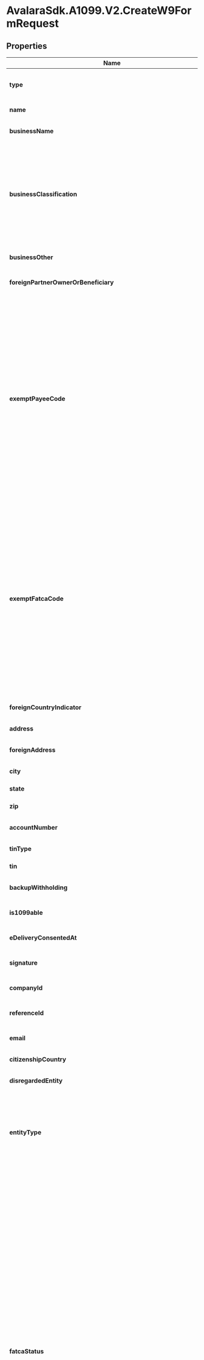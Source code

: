 # AvalaraSdk.A1099.V2.CreateW9FormRequest

## Properties

Name | Type | Description | Notes
------------ | ------------- | ------------- | -------------
**type** | **string** | The form type. | [optional] [readonly] [default to undefined]
**name** | **string** | The name of the individual or entity associated with the form. | [default to undefined]
**businessName** | **string** | The name of the business associated with the form. | [optional] [default to undefined]
**businessClassification** | **string** | The classification of the business.  Available values:  - Individual: Individual/sole proprietor  - C Corporation: C Corporation  - S Corporation: S Corporation  - Partnership: Partnership  - Trust/estate: Trust/estate  - LLC-C: Limited liability company (C Corporation)  - LLC-S: Limited liability company (S Corporation)  - LLC-P: Limited liability company (Partnership)  - Other: Other (requires BusinessOther field to be populated) | [default to undefined]
**businessOther** | **string** | The classification description when \&quot;businessClassification\&quot; is \&quot;Other\&quot;. | [optional] [default to undefined]
**foreignPartnerOwnerOrBeneficiary** | **boolean** | Indicates whether the individual is a foreign partner, owner, or beneficiary. | [optional] [default to undefined]
**exemptPayeeCode** | **string** | The exempt payee code. Allowed values (1–13):  - 1 — Organization exempt under §501(a) or IRA; custodial account under §403(b)(7)  - 2 — U.S. government or its agencies/instrumentalities  - 3 — U.S. state, DC, U.S. territory/possession, or their political subdivisions/agencies/instrumentalities  - 4 — Foreign government or its political subdivisions/agencies/instrumentalities  - 5 — Corporation  - 6 — Dealer in securities or commodities required to register in the U.S., DC, or U.S. territory/possession  - 7 — Futures commission merchant registered with the CFTC  - 8 — Real estate investment trust (REIT)  - 9 — Entity registered at all times during the tax year under the Investment Company Act of 1940  - 10 — Common trust fund operated by a bank under §584(a)  - 11 — Financial institution (see §581)  - 12 — Broker (nominee/custodian)  - 13 — Trust exempt under §664 or described in §4947 | [optional] [default to undefined]
**exemptFatcaCode** | **string** | The exemption from FATCA reporting code. Allowed values (A–M):  - A — Tax‑exempt organization under §501(a) or IRA (§7701(a)(37))  - B — U.S. government or any of its agencies/instrumentalities  - C — U.S. state, DC, territory/possession, or their political subdivisions/instrumentalities  - D — Corporation whose stock is regularly traded on an established securities market  - E — Corporation that is a member of the same expanded affiliated group as a D corporation  - F — Registered dealer in securities/commodities/derivatives  - G — REIT (Real Estate Investment Trust)  - H — Regulated investment company (§851) or entity registered all year under the Investment Company Act of 1940  - I — Common trust fund (§584(a))  - J — Bank (§581)  - K — Broker  - L — Charitable remainder trust (§664) or trust described in §4947(a)(1)  - M — Trust under §403(b) plan or §457(g) plan | [optional] [default to undefined]
**foreignCountryIndicator** | **boolean** | Indicates whether the individual or entity is in a foreign country. | [optional] [default to undefined]
**address** | **string** | The address of the employee. Required unless exempt. | [default to undefined]
**foreignAddress** | **string** | The foreign address of the individual or entity. | [optional] [default to undefined]
**city** | **string** | The city of residence of the employee. Required unless exempt. | [default to undefined]
**state** | **string** | The state of residence of the employee. Required unless exempt. | [default to undefined]
**zip** | **string** | The ZIP code of residence of the employee. Required unless exempt. | [default to undefined]
**accountNumber** | **string** | The account number associated with the form. | [optional] [default to undefined]
**tinType** | **string** | Tax Identification Number (TIN) type. | [default to undefined]
**tin** | **string** | The taxpayer identification number (TIN). | [default to undefined]
**backupWithholding** | **boolean** | Indicates whether backup withholding applies. | [optional] [default to undefined]
**is1099able** | **boolean** | Indicates whether the individual or entity should be issued a 1099 form. | [optional] [default to undefined]
**eDeliveryConsentedAt** | **Date** | The date when e-delivery was consented. | [optional] [default to undefined]
**signature** | **string** | The signature of the form. | [optional] [default to undefined]
**companyId** | **string** | The ID of the associated company. Required when creating a form. | [optional] [default to undefined]
**referenceId** | **string** | A reference identifier for the form. | [optional] [default to undefined]
**email** | **string** | The email address of the individual associated with the form. | [optional] [default to undefined]
**citizenshipCountry** | **string** | The country of citizenship. | [default to undefined]
**disregardedEntity** | **string** | The name of the disregarded entity receiving the payment (if applicable). | [optional] [default to undefined]
**entityType** | **string** | The entity type.  Available values:  - 1: Corporation  - 2: Disregarded entity  - 3: Partnership  - 4: Simple trust  - 5: Grantor trust  - 6: Complex trust  - 7: Estate  - 8: Foreign Government - Controlled Entity  - 9: Central Bank of Issue  - 10: Tax-exempt organization  - 11: Private foundation  - 12: International organization  - 13: Foreign Government - Controlled Integral Part | [default to undefined]
**fatcaStatus** | **string** | The FATCA status.  Available values:  - 1: Nonparticipating FFI (including a limited FFI or an FFI related to a Reporting IGA FFI other than a deemed-compliant FFI, participating FFI, or exempt beneficial owner)  - 2: Participating FFI  - 3: Reporting Model 1 FFI  - 4: Reporting Model 2 FFI  - 5: Registered deemed-compliant FFI (other than a reporting Model 1 FFI, sponsored FFI, or nonreporting IGA FFI covered in Part XII)  - 6: Sponsored FFI that has not obtained a GIIN  - 7: Certified deemed-compliant nonregistering local bank  - 8: Certified deemed-compliant FFI with only low-value accounts  - 9: Certified deemed-compliant sponsored, closely held investment vehicle  - 10: Certified deemed-compliant limited life debt investment entity  - 11: Certified deemed-compliant investment advisors and investment managers  - 12: Owner-documented FFI  - 13: Restricted distributor  - 14: Nonreporting IGA FFI  - 15: Foreign government, government of a U.S. possession, or foreign central bank of issue  - 16: International organization  - 17: Exempt retirement plans  - 18: Entity wholly owned by exempt beneficial owners  - 19: Territory financial institution  - 20: Nonfinancial group entity  - 21: Excepted nonfinancial start-up company  - 22: Excepted nonfinancial entity in liquidation or bankruptcy  - 23: 501(c) organization  - 24: Nonprofit organization  - 25: Publicly traded NFFE or NFFE affiliate of a publicly traded corporation  - 26: Excepted territory NFFE  - 27: Active NFFE  - 28: Passive NFFE  - 29: Excepted inter-affiliate FFI  - 30: Direct reporting NFFE  - 31: Sponsored direct reporting NFFE  - 32: Account that is not a financial account | [default to undefined]
**residenceAddress** | **string** | The residential address of the individual or entity. | [optional] [default to undefined]
**residenceCity** | **string** | The city of residence. | [optional] [default to undefined]
**residenceState** | **string** | The state of residence. | [optional] [default to undefined]
**residenceZip** | **string** | The ZIP code of the residence. | [optional] [default to undefined]
**residenceCountry** | **string** | The country of residence. | [default to undefined]
**residenceIsMailing** | **boolean** | Indicates whether the residence address is the mailing address. | [optional] [default to undefined]
**mailingAddress** | **string** | The mailing address. | [optional] [default to undefined]
**mailingCity** | **string** | The city of the mailing address. | [optional] [default to undefined]
**mailingState** | **string** | The state of the mailing address. | [optional] [default to undefined]
**mailingZip** | **string** | The ZIP code of the mailing address. | [optional] [default to undefined]
**mailingCountry** | **string** | The country of the mailing address. | [default to undefined]
**giin** | **string** | The global intermediary identification number (GIIN). | [optional] [default to undefined]
**foreignTin** | **string** | The foreign taxpayer identification number (TIN). | [optional] [default to undefined]
**referenceNumber** | **string** | A reference number for the form. | [optional] [default to undefined]
**disregardedEntityFatcaStatus** | **string** | The FATCA status of disregarded entity or branch receiving payment.  Available values:  - 1: Limited Branch  - 2: U.S. Branch  - 3: Participating FFI  - 4: Reporting Model 1 FFI  - 5: Reporting Model 2 FFI | [optional] [default to undefined]
**disregardedAddress** | **string** | The address for disregarded entities. | [optional] [default to undefined]
**disregardedCity** | **string** | The city for disregarded entities. | [optional] [default to undefined]
**disregardedState** | **string** | The state for disregarded entities. | [optional] [default to undefined]
**disregardedZip** | **string** | The ZIP code for disregarded entities. | [optional] [default to undefined]
**disregardedCountry** | **string** | The country for disregarded entities. | [optional] [default to undefined]
**disregardedEntityGiin** | **string** | The GIIN for disregarded entities. | [optional] [default to undefined]
**qualifiedIntermediaryCertification** | **boolean** | Certifies that the entity is a Qualified Intermediary (QI) acting in accordance with its QI Agreement,  providing required withholding statements and documentation for relevant tax withholding purposes. | [optional] [default to undefined]
**qiPrimaryWithholdingResponsibilityCertification** | **boolean** | Certifies that the Qualified Intermediary assumes primary withholding responsibility  under chapters 3 and 4 for the specified accounts. | [optional] [default to undefined]
**qiWithholdingResponsibilityForPtpSalesCertification** | **boolean** | Certifies that the Qualified Intermediary assumes primary withholding and reporting responsibility under section 1446(f)  for amounts realized from sales of interests in publicly traded partnerships. | [optional] [default to undefined]
**qiNomineeWithholdingResponsibilityForPtpDistributionsCertification** | **boolean** | Certifies that the Qualified Intermediary assumes primary withholding responsibility as a nominee  under Regulations section 1.1446-4(b)(3) for publicly traded partnership distributions. | [optional] [default to undefined]
**qiSecuritiesLenderSubstituteDividendWithholdingCertification** | **boolean** | Certifies that the Qualified Intermediary is acting as a qualified securities lender and assumes primary withholding  and reporting responsibilities for U.S. source substitute dividend payments. | [optional] [default to undefined]
**qiWithholdingAnd1099ReportingResponsibilityCertification** | **boolean** | Certifies that the Qualified Intermediary assumes primary withholding under chapters 3 and 4, and primary Form 1099 reporting  and backup withholding responsibility for U.S. source interest and substitute interest payments. | [optional] [default to undefined]
**qiForm1099OrFatcaReportingResponsibilityCertification** | **boolean** | Certifies that the Qualified Intermediary assumes Form 1099 reporting and backup withholding responsibility,  or FATCA reporting responsibility as a participating or registered deemed-compliant FFI,  for accounts held by specified U.S. persons. | [optional] [default to undefined]
**qiOptOutOfForm1099ReportingCertification** | **boolean** | Certifies that the Qualified Intermediary does not assume primary Form 1099 reporting  and backup withholding responsibility for the accounts associated with this form. | [optional] [default to undefined]
**qiWithholdingRatePoolCertification** | **boolean** | Certifies that the Qualified Intermediary meets the requirements for allocating payments  to a chapter 4 withholding rate pool of U.S. payees under Regulations section 1.6049-4(c)(4)(iii). | [optional] [default to undefined]
**qiIntermediaryOrFlowThroughEntityDocumentationCertification** | **boolean** | Certifies that the Qualified Intermediary has obtained or will obtain documentation confirming the status of any intermediary  or flow-through entity as a participating FFI, registered deemed-compliant FFI,  or QI for U.S. payees in a chapter 4 withholding rate pool. | [optional] [default to undefined]
**qualifiedDerivativesDealerCertification** | **boolean** | Certifies that the Qualified Derivatives Dealer (QDD) is approved by the IRS and assumes primary withholding  and reporting responsibilities for payments related to potential section 871(m) transactions. | [optional] [default to undefined]
**qddCorporation** | **boolean** | Indicates QDD classification is Corporation. | [optional] [default to undefined]
**qddPartnership** | **boolean** | Indicates QDD classification is Partnership. | [optional] [default to undefined]
**qddDisregardedEntity** | **boolean** | Indicates QDD classification is Disregarded Entity. | [optional] [default to undefined]
**nonqualifiedIntermediaryCertification** | **boolean** | Certifies that the entity is not acting as a Qualified Intermediary  and is not acting for its own account for the accounts covered by this form. | [optional] [default to undefined]
**nqiWithholdingStatementTransmissionCertification** | **boolean** | Certifies that the nonqualified intermediary is submitting this form to transmit withholding certificates  and/or other required documentation along with a withholding statement. | [optional] [default to undefined]
**nqiWithholdingRatePoolComplianceCertification** | **boolean** | Certifies that the nonqualified intermediary meets the requirements of Regulations section 1.6049-4(c)(4)(iii)  for U.S. payees included in a withholding rate pool, excluding publicly traded partnership distributions. | [optional] [default to undefined]
**nqiQualifiedSecuritiesLenderCertification** | **boolean** | Certifies that the nonqualified intermediary is acting as a qualified securities lender (not as a QI)  and assumes primary withholding and reporting responsibilities for U.S. source substitute dividend payments. | [optional] [default to undefined]
**nqiAlternativeWithholdingStatementVerificationCertification** | **boolean** | Certifies that the nonqualified intermediary has verified, or will verify,  all information on alternative withholding statements for consistency with account data to determine the correct withholding rate,  as required under sections 1441 or 1471. | [optional] [default to undefined]
**territoryFinancialInstitutionCertification** | **boolean** | Certifies that the entity is a financial institution (other than an investment entity) that is incorporated  or organized under the laws of a possession of the United States. | [optional] [default to undefined]
**tfiTreatedAsUsPersonCertification** | **boolean** | Certifies that the territory financial institution agrees to be treated as a U.S. person  for chapters 3 and 4 purposes concerning reportable amounts and withholdable payments. | [optional] [default to undefined]
**tfiWithholdingStatementTransmissionCertification** | **boolean** | Certifies that the territory financial institution is transmitting withholding certificates or other required documentation  and has provided or will provide a withholding statement for reportable or withholdable payments. | [optional] [default to undefined]
**tfiTreatedAsUsPersonForPtpSalesCertification** | **boolean** | Certifies that the territory financial institution agrees to be treated as a U.S. person  under Regulations section 1.1446(f)-4(a)(2)(i)(B) for amounts realized from sales of publicly traded partnership interests. | [optional] [default to undefined]
**tfiNomineeUsPersonForPtpDistributionsCertification** | **boolean** | Certifies that the territory financial institution agrees to be treated as a U.S. person  and as a nominee for purposes of publicly traded partnership distributions under the applicable regulations. | [optional] [default to undefined]
**tfiNotNomineeForPtpDistributionsCertification** | **boolean** | Certifies that the territory financial institution is not acting as a nominee for publicly traded partnership distributions  and is providing withholding statements for those distributions. | [optional] [default to undefined]
**usBranchNonEffectivelyConnectedIncomeCertification** | **boolean** | Certifies that the U.S. branch is receiving reportable or withholdable payments  that are not effectively connected income, PTP distributions, or proceeds from PTP sales. | [optional] [default to undefined]
**usBranchAgreementToBeTreatedAsUsPersonCertification** | **boolean** | Certifies that the U.S. branch of a foreign bank or insurance company agrees to be treated as a U.S. person  for reportable amounts or withholdable payments under the applicable regulations. | [optional] [default to undefined]
**usBranchWithholdingStatementAndComplianceCertification** | **boolean** | Certifies that the U.S. branch is transmitting required documentation  and withholding statements for reportable or withholdable payments and is applying the appropriate FATCA regulations. | [optional] [default to undefined]
**usBranchActingAsUsPersonForPtpSalesCertification** | **boolean** | Certifies that the U.S. branch is acting as a U.S. person  for purposes of amounts realized from sales of publicly traded partnership interests under the applicable regulations. | [optional] [default to undefined]
**usBranchNomineeForPtpDistributionsCertification** | **boolean** | Certifies that the U.S. branch is treated as a U.S. person  and as a nominee for publicly traded partnership distributions under the applicable regulations. | [optional] [default to undefined]
**usBranchNotNomineeForPtpDistributionsCertification** | **boolean** | Certifies that the U.S. branch is not acting as a nominee for publicly traded partnership distributions  and is providing the required withholding statements. | [optional] [default to undefined]
**withholdingForeignPartnershipOrTrustCertification** | **boolean** | Certifies that the entity is a withholding foreign partnership (WP) or a withholding foreign trust (WT)  that is compliant with the terms of its WP or WT agreement. | [optional] [default to undefined]
**nonwithholdingForeignEntityWithholdingStatementCertification** | **boolean** | Certifies that the entity is a nonwithholding foreign partnership or trust,  providing the form for non-effectively connected payments and transmitting required withholding documentation for chapters 3 and 4. | [optional] [default to undefined]
**foreignEntityPartnerInLowerTierPartnershipCertification** | **boolean** | Certifies that the entity is a foreign partnership or grantor trust acting as a partner in a lower-tier partnership  and is submitting the form for purposes of section 1446(a). | [optional] [default to undefined]
**foreignPartnershipAmountRealizedSection1446FCertification** | **boolean** | Certifies that the entity is a foreign partnership receiving an amount realized  from the transfer of a partnership interest for purposes of section 1446(f). | [optional] [default to undefined]
**foreignPartnershipModifiedAmountRealizedCertification** | **boolean** | Certifies that the foreign partnership is providing a withholding statement for a modified amount realized  from the transfer of a partnership interest, when applicable. | [optional] [default to undefined]
**foreignGrantorTrustAmountRealizedAllocationCertification** | **boolean** | Certifies that the foreign grantor trust is submitting the form on behalf of each grantor or owner  and providing a withholding statement to allocate the amount realized in accordance with the regulations. | [optional] [default to undefined]
**alternativeWithholdingStatementRelianceCertification** | **boolean** | Certifies that the entity may rely on the information in all associated withholding certificates  under the applicable standards of knowledge in sections 1441 or 1471 when providing an alternative withholding statement. | [optional] [default to undefined]
**npFfiWithExemptBeneficialOwnersCertification** | **boolean** | Certifies that the nonparticipating FFI is transmitting withholding documentation  and providing a statement allocating payment portions to exempt beneficial owners. | [optional] [default to undefined]
**ffiSponsoringEntity** | **string** | The name of the entity that sponsors the foreign financial institution (FFI). | [optional] [default to undefined]
**investmentEntityCertification** | **boolean** | Certifies that the entity is an investment entity, not a QI, WP, or WT, and has an agreement with a sponsoring entity. | [optional] [default to undefined]
**controlledForeignCorporationCertification** | **boolean** | Certifies that the entity is a controlled foreign corporation sponsored by a U.S. financial institution, not a QI, WP, or WT,  and shares a common electronic account system for full transparency. | [optional] [default to undefined]
**ownerDocumentedFfiCertification** | **boolean** | Certifies that the FFI meets all requirements to qualify as an owner-documented FFI, including restrictions on activities,  ownership, and account relationships. | [optional] [default to undefined]
**ownerDocumentedFfiReportingStatementCertification** | **boolean** | Certifies that the FFI will provide a complete owner reporting statement  and required documentation for each relevant owner or debt holder. | [optional] [default to undefined]
**ownerDocumentedFfiAuditorLetterCertification** | **boolean** | Certifies that the FFI will provide an auditor’s letter and required owner reporting documentation  to confirm its status as an owner-documented FFI. | [optional] [default to undefined]
**compliantNonregisteringLocalBankCertification** | **boolean** | Certifies that the FFI operates solely as a limited bank or credit union within its country, meets asset thresholds,  and has no foreign operations or affiliations outside its country of organization. | [optional] [default to undefined]
**compliantFfiLowValueAccountsCertification** | **boolean** | Certifies that the FFI is not primarily engaged in investment activities, maintains only low-value accounts,  and has limited total assets within its group. | [optional] [default to undefined]
**sponsoredCloselyHeldEntitySponsoringEntity** | **string** | The name of sponsoring entity for a certified deemed-compliant, closely held investment vehicle. | [optional] [default to undefined]
**sponsoredCloselyHeldInvestmentVehicleCertification** | **boolean** | Certifies that the entity is a sponsored investment entity with 20 or fewer individual owners,  and that all compliance obligations are fulfilled by the sponsoring entity. | [optional] [default to undefined]
**compliantLimitedLifeDebtEntityCertification** | **boolean** | Certifies that the entity qualifies as a limited life debt investment entity based on its formation date, issuance terms,  and compliance with regulatory requirements. | [optional] [default to undefined]
**investmentEntityNoFinancialAccountsCertification** | **boolean** | Certifies that the entity is a financial institution solely because it is an investment entity under regulations  and the entity does not maintain financial accounts. | [optional] [default to undefined]
**restrictedDistributorCertification** | **boolean** | Certifies that the entity qualifies as a restricted distributor based on its operations, customer base, regulatory compliance,  and financial and geographic limitations. | [optional] [default to undefined]
**restrictedDistributorAgreementCertification** | **boolean** | Certifies that the entity is, and has been, bound by distribution agreements prohibiting sales of fund interests to  specified U.S. persons and certain non-U.S. entities. | [optional] [default to undefined]
**restrictedDistributorPreexistingSalesComplianceCertification** | **boolean** | Certifies that the entity complies with distribution restrictions for U.S.-linked investors  and has addressed any preexisting sales in accordance with FATCA regulations. | [optional] [default to undefined]
**foreignCentralBankOfIssueCertification** | **boolean** | Certifies that the entity is treated as the beneficial owner of the payment solely  for purposes of chapter 4 under Regulations section 1.1471-6(d)(4). | [optional] [default to undefined]
**nonreportingIgaFfiCertification** | **boolean** | Certifies that the entity meets the requirements to be considered a nonreporting financial institution to an applicable IGA. | [optional] [default to undefined]
**igaCountry** | **string** | The country for the applicable IGA with the United States. | [optional] [default to undefined]
**igaModel** | **string** | The applicable IGA model.  Available values:  - 1: Model 1 IGA  - 2: Model 2 IGA | [optional] [default to undefined]
**igaLegalStatusTreatment** | **string** | Specifies how the applicable IGA is treated under the IGA provisions or Treasury regulations. | [optional] [default to undefined]
**igaFfiTrusteeOrSponsor** | **string** | The trustee or sponsor name for the nonreporting IGA FFI. | [optional] [default to undefined]
**igaFfiTrusteeIsForeign** | **boolean** | Indicates whether the trustee for the nonreporting IGA FFI is foreign. | [optional] [default to undefined]
**treatyQualifiedPensionFundCertification** | **boolean** | Certifies that the entity is a pension or retirement fund established in a treaty country  and is entitled to treaty benefits on U.S. source income. | [optional] [default to undefined]
**qualifiedRetirementFundCertification** | **boolean** | Certifies that the entity is a government-regulated retirement fund meeting specific requirements for contributions, tax exemption,  beneficiary limits, and distribution restrictions. | [optional] [default to undefined]
**narrowParticipationRetirementFundCertification** | **boolean** | Certifies that the entity is a government-regulated retirement fund with fewer than 50 participants, limited foreign ownership,  and employer sponsorship that is not from investment entities or passive NFFEs. | [optional] [default to undefined]
**section401AEquivalentPensionPlanCertification** | **boolean** | Certifies that the entity is formed under a pension plan meeting section 401(a) requirements, except for being U.S.-trust funded. | [optional] [default to undefined]
**investmentEntityForRetirementFundsCertification** | **boolean** | Certifies that the entity is established solely to earn income for the benefit of qualifying retirement funds  or accounts under applicable FATCA regulations or IGAs. | [optional] [default to undefined]
**exemptBeneficialOwnerSponsoredRetirementFundCertification** | **boolean** | Certifies that the entity is established and sponsored by a qualifying exempt beneficial owner to provide retirement, disability,  or death benefits to individuals based on services performed for the sponsor. | [optional] [default to undefined]
**exceptedNonfinancialGroupEntityCertification** | **boolean** | Certifies that the entity is a holding company, treasury center, or captive finance company operating within a nonfinancial group  and not functioning as an investment or financial institution. | [optional] [default to undefined]
**exceptedNonfinancialStartUpCertification** | **boolean** | Certifies that the entity is a recently formed startup NFFE investing in a non-financial business  and is not operating as or presenting itself as an investment fund. | [optional] [default to undefined]
**startupFormationOrResolutionDate** | **Date** | The date the start-up company was formed on (or, in case of new line of business, the date of board resolution approving the  new line of business). | [optional] [default to undefined]
**exceptedNonfinancialEntityInLiquidationOrBankruptcyCertification** | **boolean** | Certifies that the entity is in liquidation, reorganization, or bankruptcy and intends to operate as a nonfinancial entity,  with supporting documentation available if the process exceeds three years. | [optional] [default to undefined]
**nonfinancialEntityFilingDate** | **Date** | The filed date for a plan of reorganization, liquidation or bankruptcy. | [optional] [default to undefined]
**publiclyTradedNffeCertification** | **boolean** | Certifies that the entity is a foreign corporation that is not a financial institution  and whose stock is regularly traded on an established securities market. | [optional] [default to undefined]
**publiclyTradedNffeSecuritiesMarket** | **string** | The name of the securities market where the corporation\&#39;s stock is regularly traded. | [optional] [default to undefined]
**nffeAffiliateOfPubliclyTradedEntityCertification** | **boolean** | Certifies that the entity is a foreign corporation that is not a financial institution  and is affiliated with a publicly traded entity within the same expanded affiliated group. | [optional] [default to undefined]
**publiclyTradedEntity** | **string** | The name of the affiliated entity whose stock is regularly traded on an established securities market. | [optional] [default to undefined]
**nffeAffiliateOfPubliclyTradedEntitySecuritiesMarket** | **string** | The name of the established securities market where the affiliated entity\&#39;s stock is traded. | [optional] [default to undefined]
**exceptedTerritoryNffeCertification** | **boolean** | Certifies that the entity is organized in a U.S. possession, is not engaged in financial activities,  and is entirely owned by bona fide residents of that possession. | [optional] [default to undefined]
**activeNffeCertification** | **boolean** | Certifies that the entity is a foreign non-financial institution with less than 50% passive income  and less than 50% of its assets producing or held to produce passive income. | [optional] [default to undefined]
**passiveNffeCertification** | **boolean** | Certifies that the entity is a foreign non-financial entity that does not qualify for any other NFFE category  and is not a financial institution. | [optional] [default to undefined]
**sponsoredDirectReportingNffeCertification** | **boolean** | Certifies that the entity is a sponsored direct reporting NFFE. | [optional] [default to undefined]
**directReportingNffeSponsoringEntity** | **string** | The name of the entity that sponsors the direct reporting NFFE. | [optional] [default to undefined]
**signerName** | **string** | The name of the signer of the form. | [optional] [default to undefined]
**makingTreatyClaim** | **boolean** | Indicates whether the entity is making a treaty claim. | [optional] [default to undefined]
**foreignTinNotRequired** | **boolean** | Indicates whether a foreign TIN is not legally required. | [optional] [default to undefined]
**treatyCountryCertification** | **boolean** | Certifies the beneficial owner\&#39;s country under the U.S. tax treaty. | [optional] [default to undefined]
**treatyCountry** | **string** | The country for which the treaty applies. | [optional] [default to undefined]
**benefitLimitationCertification** | **boolean** | Certifies that the beneficial owner is eligible for treaty benefits and meets any limitation on benefits requirements. | [optional] [default to undefined]
**benefitLimitation** | **string** | The benefit limitation for tax treaty claims.  Available values:  - 1: Government  - 2: Tax exempt pension trust or pension fund  - 3: Other tax exempt organization  - 4: Publicly traded corporation  - 5: Subsidiary of a publicly traded corporation  - 6: Company that meets the ownership and base erosion test  - 7: Company that meets the derivative benefits test  - 8: Company with an item of income that meets active trade or business test  - 9: Favorable discretionary determination by the U.S. competent authority received  - 10: Other | [optional] [default to undefined]
**qualifiedResidentStatusCertification** | **boolean** | Certifies that the beneficial owner claims treaty benefits and meets the qualified resident status for specific U.S. source income. | [optional] [default to undefined]
**treatyArticle** | **string** | The specific article of the treaty being claimed. | [optional] [default to undefined]
**withholdingRate** | **string** | The withholding rate applied as per the treaty. | [optional] [default to undefined]
**incomeType** | **string** | The type of income covered by the treaty. | [optional] [default to undefined]
**treatyReasons** | **string** | The reasons for claiming treaty benefits. | [optional] [default to undefined]
**ownerDocumentedFfiTrustBeneficiariesCertification** | **boolean** | Certifies that the trust has no contingent or unidentified beneficiaries or designated classes of beneficiaries. | [optional] [default to undefined]
**nonCommercialFinancialActivityCertification** | **boolean** | Certifies that the entity is the beneficial owner and is not engaged in commercial financial activities related  to the specified payments, accounts or obligations for which this form is submitted. | [optional] [default to undefined]
**internationOrganizationCertification** | **boolean** | Certifies that the entity is an international organization described in section 7701(a)(18). | [optional] [default to undefined]
**intergovernmentalOrganizationCertification** | **boolean** | Certifies that the entity is an intergovernmental or supranational organization primarily comprised of foreign governments,  is the beneficial owner, and is not engaged in commercial financial activities. | [optional] [default to undefined]
**exemptBeneficialOwnerOwnedInvestmentEntityCertification** | **boolean** | Certifies that the entity is an investment entity wholly owned by exempt beneficial owners and has provided complete ownership  and documentation details as required under FATCA regulations. | [optional] [default to undefined]
**section501COrganizationCertification** | **boolean** | Certifies that the entity is a section 501(c) organization based on a valid IRS determination letter  or a legal opinion from U.S. counsel. | [optional] [default to undefined]
**determinationLetterDate** | **Date** | The date of the IRS determination letter confirming the entity’s section 501(c) status. | [optional] [default to undefined]
**nonprofitOrganizationCertification** | **boolean** | Certifies that the entity is a nonprofit organization established for charitable or similar purposes, exempt from income tax,  and restricted in the use and distribution of its assets under applicable law. | [optional] [default to undefined]
**passiveNffeNoSubstantialUsOwnersCertification** | **boolean** | Certifies that the passive NFFE has no substantial U.S. owners or controlling U.S. persons. | [optional] [default to undefined]
**passiveNffeSubstantialUsOwnersProvidedCertification** | **boolean** | Certifies that the passive NFFE has provided the name, address, and TIN of each substantial U.S. owner or controlling U.S. person. | [optional] [default to undefined]
**exceptedInterAffiliateFfiCertification** | **boolean** | Certifies that the entity is an inter-affiliate FFI meeting all conditions for exemption,  including limited account activity and payment interactions within its expanded affiliated group. | [optional] [default to undefined]
**substantialUsOwners** | [**Array&lt;SubstantialUsOwnerRequest&gt;**](SubstantialUsOwnerRequest.md) | The list of substantial U.S. owners of passive NFFE. | [optional] [default to undefined]
**capacityToSignCertification** | **boolean** | Certifies signer has the capacity to sign for the beneficial owner. | [optional] [default to undefined]
**birthday** | **Date** | The birthday of the individual associated with the form. | [optional] [default to undefined]
**employeeFirstName** | **string** | The first name of the employee. | [default to undefined]
**employeeMiddleName** | **string** | The middle name of the employee. | [optional] [default to undefined]
**employeeLastName** | **string** | The last name of the employee. | [default to undefined]
**employeeNameSuffix** | **string** | The name suffix of the employee. | [optional] [default to undefined]
**maritalStatus** | **string** | The marital status of the employee. Required unless exempt.  Available values:  - Single: Single or Married filing separately  - Married: Married filing jointly or qualifying surviving spouse  - MarriedBut: Head of household. Check only if you\&#39;re unmarried and pay more than half the costs of keeping up a home for yourself and a qualifying individual. | [optional] [default to undefined]
**lastNameDiffers** | **boolean** | Indicates whether the last name differs from prior records. | [optional] [default to undefined]
**numAllowances** | **number** | The number of allowances claimed by the employee. | [optional] [default to undefined]
**otherDependents** | **number** | The number of dependents other than allowances. | [optional] [default to undefined]
**nonJobIncome** | **number** | The amount of non-job income. | [optional] [default to undefined]
**deductions** | **number** | The amount of deductions claimed. | [optional] [default to undefined]
**additionalWithheld** | **number** | The additional amount withheld. | [optional] [default to undefined]
**exemptFromWithholding** | **boolean** | Indicates whether the employee is exempt from withholding. | [optional] [default to undefined]
**officeCode** | **string** | The office code associated with the form. | [optional] [default to undefined]

[[Back to Model list]](../../../README.md#documentation-for-models) [[Back to API list]](../../../README.md#documentation-for-api-endpoints) [[Back to README]](../../../README.md)

